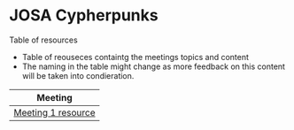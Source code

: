# JOSA Cypherpunks

Table of resources
- Table of reouseces containtg the meetings topics and content
- The naming in the table might change as more feedback on this content will be taken into condieration.

Meeting |
------------ |
[Meeting 1 resource](content/meeting-1.md) |

